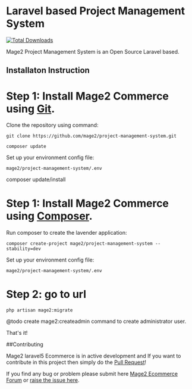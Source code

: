 # Laravel based Project Management System

[![Total Downloads](https://poser.pugx.org/mage2/project-management-system/downloads)](https://packagist.org/packages/mage2/project-management-system)

Mage2 Project Management System is an Open Source Laravel based.

## Installaton Instruction


# Step 1: Install Mage2 Commerce using [Git](https://git-scm.com/).

Clone the repository using command:

    git clone https://github.com/mage2/project-management-system.git

    composer update

Set up your environment config file:

    mage2/project-management-system/.env 

composer update/install
# Step 1: Install Mage2 Commerce using [Composer](https://getcomposer.org/download/).

Run composer to create the lavender application:

    composer create-project mage2/project-management-system --stability=dev
    
Set up your environment config file:

    mage2/project-management-system/.env    

# Step 2: go to url

    php artisan mage2:migrate
    
@todo create mage2:createadmin command to create administrator user.
    
That's it!


##Contributing


Mage2 laravel5 Ecommerce is in active development and If you want to contribute in this project then simply do the [Pull Request](https://github.com/mage2/laravel-ecommerce/pulls)!

If you find any bug or problem please submit here [Mage2 Ecommerce Forum](http://mage2.website/forum/) or [raise the issue here](https://github.com/mage2/laravel-ecommerce/issues/new).


